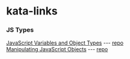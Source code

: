# kata-links


### JS Types
[JavaScript Variables and Object Types](https://repl.it/@kelly_keating/JS-Variables-and-Objects) --- [repo](https://github.com/Jamanius/phase-0-version-2.0/tree/master/unit_1/week_3/js-variables-objects)\
[Manipulating JavaScript Objects](https://repl.it/@kelly_keating/Manipulating-JS-Objects) --- [repo](https://github.com/Jamanius/phase-0-version-2.0/tree/master/unit_1/week_3/manipulating-js-objects)
